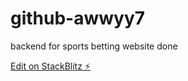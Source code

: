 # github-awwyy7

backend for sports betting website done

[Edit on StackBlitz ⚡️](https://stackblitz.com/edit/github-awwyy7)
